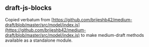 ## draft-js-blocks

Copied verbatum from [https://github.com/brijeshb42/medium-draft/blob/master/src/model/index.js](https://github.com/brijeshb42/medium-draft/blob/master/src/model/index.js) to make medium-draft methods available as a standalone module.